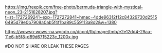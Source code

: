 https://img.freepik.com/free-photo/bermuda-triangle-with-mystical-neon_23-2151628207.jpg?t=st=1727269241~exp=1727272841~hmac=4dde96312f12c84329730d25156495d79e0b7908a0ab5f4f1ba89c559113a8d2&w=1380

https://wowsp-wows-na.wgcdn.co/dcont/fb/image/tmb/e2e12dd4-29aa-11e6-b5f8-d89d6715223c_1200x.jpg

#DO NOT SHARE OR LEAK THESE PAGES